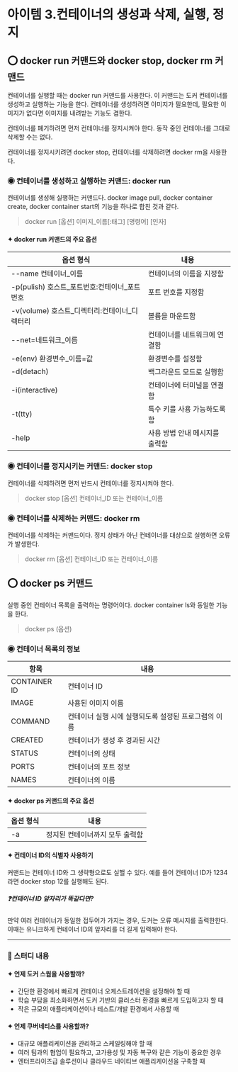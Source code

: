 아이템 3.컨테이너의 생성과 삭제, 실행, 정지
=========================
## ⭕ docker run 커맨드와 docker stop, docker rm 커맨드
컨테이너를 실행할 때는 docker run 커맨드를 사용한다. 이 커맨드는 도커 컨테이너를 생성하고 실행하는 기능을 한다. 컨테이너를 생성하려면 이미지가 필요한데, 필요한 이미지가 없다면 이미지를 내려받는 기능도 겸한다.

컨테이너를 폐기하려면 먼저 컨테이너를 정지시켜야 한다. 동작 중인 컨테이너를 그대로 삭제할 수는 없다.

컨테이너를 정지시키려면 docker stop, 컨테이너를 삭제하려면 docker rm을 사용한다.

### ◉ 컨테이너를 생성하고 실행하는 커맨드: docker run
컨테이너를 생성해 실행하는 커맨드다. docker image pull, docker container create, docker container start의 기능을 하나로 합친 것과 같다.
> docker run [옵션] 이미지_이름[:태그] [명령어] [인자]

#### ✦ docker run 커맨드의 주요 옵션
| 옵션 형식                         | 내용              |
|-------------------------------|-----------------|
| --name 컨테이너_이름                | 컨테이너의 이름을 지정함   |
| -p(pulish) 호스트_포트번호:컨테이너_포트번호 | 포트 번호를 지정함      |
| -v(volume) 호스트_디렉터리:컨테이너_디렉터리 | 볼륨을 마운트함        |
| --net=네트워크_이름                 | 컨테이너를 네트워크에 연결함 |
| -e(env) 환경변수_이름=값             | 환경변수를 설정함       |
| -d(detach)                    | 백그라운드 모드로 실행함   |
| -i(interactive)               | 컨테이너에 터미널을 연결함  |
| -t(tty)                       | 특수 키를 사용 가능하도록 함 |
| -help                         | 사용 방법 안내 메시지를 출력함 |

### ◉ 컨테이너를 정지시키는 커맨드: docker stop
컨테이너를 삭제하려면 먼저 반드시 컨테이너를 정지시켜야 한다.
> docker stop [옵션] 컨테이너_ID 또는 컨테이너_이름

### ◉ 컨테이너를 삭제하는 커맨드: docker rm
컨테이너를 삭제하는 커맨드이다. 정지 상태가 아닌 컨테이너를 대상으로 실행하면 오류가 발생한다.
> docker rm [옵션] 컨테이너_ID 또는 컨테이너_이름

## ⭕ docker ps 커맨드
실행 중인 컨테이너 목록을 출력하는 명령어이다. docker container ls와 동일한 기능을 한다.
> docker ps (옵션)

### ◉ 컨테이너 목록의 정보
| 항목 | 내용                           |
|-----|------------------------------|
| CONTAINER ID | 컨테이너 ID                      |
| IMAGE | 사용된 이미지 이름                   |
| COMMAND | 컨테이너 실행 시에 실행되도록 설정된 프로그램의 이름 |
| CREATED | 컨테이너가 생성 후 경과된 시간            |
| STATUS | 컨테이너의 상태                     |
| PORTS | 컨테이너의 포트 정보                  |
| NAMES | 컨테이너의 이름                     |

#### ✦ docker ps 커맨드의 주요 옵션
| 옵션 형식 | 내용 |
|-------|----|
| -a    | 정지된 컨테이너까지 모두 출력함 |

#### ✦ 컨테이너 ID의 식별자 사용하기
커맨드는 컨테이너 ID와 그 생략형으로도 실핼 수 있다. 예를 들어 컨테이너 ID가 1234라면 docker stop 12를 실행해도 된다.

##### ❓컨테이너 ID 앞자리가 똑같다면?
만약 여러 컨테이너가 동일한 접두어가 가지는 경우, 도커는 오류 메시지를 출력한한다. 이때는 유니크하게 컨테이너 ID의 앞자리를 더 길게 입력해야 한다.

---

### 📌 스터디 내용
#### ✦ 언제 도커 스웜을 사용할까?
* 간단한 환경에서 빠르게 컨테이너 오케스트레이션을 설정해야 할 때
* 학습 부담을 최소화하면서 도커 기반의 클러스터 환경을 빠르게 도입하고자 할 때
* 작은 규모의 애플리케이션이나 테스트/개발 환경에서 사용할 때

#### ✦ 언제 쿠버네티스를 사용할까?
* 대규모 애플리케이션을 관리하고 스케일링해야 할 때
* 여러 팀과의 협업이 필요하고, 고가용성 및 자동 복구와 같은 기능이 중요한 경우
* 엔터프라이즈급 솔루션이나 클라우드 네이티브 애플리케이션을 구축할 때


